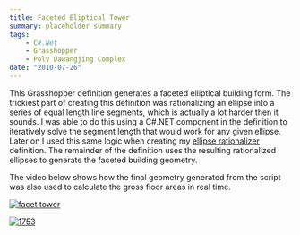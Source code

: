```yaml
---
title: Faceted Eliptical Tower
summary: placeholder summary
tags:
    - C#.Net
    - Grasshopper
    - Poly Dawangjing Complex
date: "2010-07-26"
---
```


This Grasshopper definition generates a faceted elliptical building form. The trickiest part of creating this definition was rationalizing an ellipse into a series of equal length line segments, which is actually a lot harder then it sounds. I was able to do this using a C#.NET component in the definition to iteratively solve the segment length that would work for any given ellipse. Later on I used this same logic when creating my [ellipse rationalizer](http://www.ericanastas.com/ellipse-rationalizer/ "Ellipse Rationalizer") definition. The remainder of the definition uses the resulting rationalized ellipses to generate the faceted building geometry.

The video below shows how the final geometry generated from the script was also used to calculate the gross floor areas in real time.

[![](http://www.ericanastas.com/wp-content/uploads/2010/07/facet-tower-636x457.jpg "facet tower")](facet-tower.jpg)

[![](http://www.ericanastas.com/wp-content/uploads/2010/07/1753-636x330.jpg "1753")](1753.jpg)

